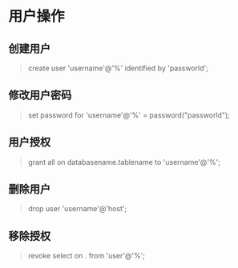 # 用户操作
## 创建用户
> create user 'username'@'%' identified by 'passworld';

## 修改用户密码
> set password for 'username'@'%' = password("passworld");

## 用户授权
> grant all on databasename.tablename to 'username'@'%';

## 删除用户
> drop user 'username'@'host';

## 移除授权
> revoke select on *.* from 'user'@'%';